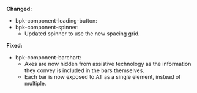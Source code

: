 **Changed:**
- bpk-component-loading-button:
- bpk-component-spinner:
  - Updated spinner to use the new spacing grid. 

**Fixed:**
- bpk-component-barchart:
  - Axes are now hidden from assistive technology as the information they convey is included in the bars themselves.
  - Each bar is now exposed to AT as a single element, instead of multiple.

